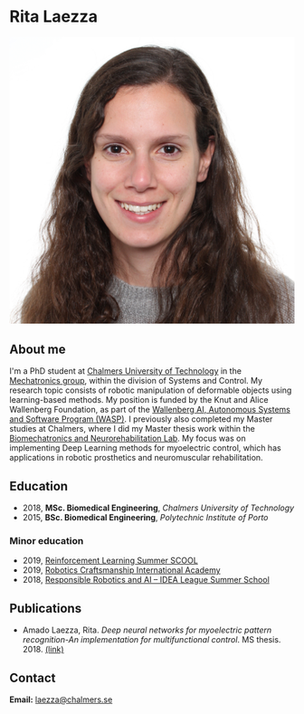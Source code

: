 # Rita Laezza
![Me](https://github.com/ritalaezza/laezza.github.io/blob/master/images/photo.jpg)

## About me

I'm a PhD student at [Chalmers University of Technology](https://www.chalmers.se/en/Pages/default.aspx) in the [Mechatronics group](https://www.chalmers.se/en/departments/e2/research/systems-and-control/Pages/Mechatronics.aspx), within the division of Systems and Control. My research topic consists of robotic manipulation of deformable objects using learning-based methods. My position is funded by the Knut and Alice Wallenberg Foundation, as part of the [Wallenberg AI, Autonomous Systems and Software Program (WASP)](https://wasp-sweden.org/). I previously also completed my Master studies at Chalmers, where I did my Master thesis work within the [Biomechatronics and Neurorehabilitation Lab](http://www.bnl.chalmers.se/wordpress/). My focus was on implementing Deep Learning methods for myoelectric control, which has applications in robotic prosthetics and neuromuscular rehabilitation.

## Education

- 2018, **MSc. Biomedical Engineering**, *Chalmers University of Technology*
- 2015, **BSc. Biomedical Engineering**, *Polytechnic Institute of Porto*

### Minor education

- 2019, [Reinforcement Learning Summer SCOOL](https://rlss.inria.fr/)
- 2019, [Robotics Craftsmanship International Academy](https://robotcraft.ingeniarius.pt/)
- 2018, [Responsible Robotics and AI – IDEA League Summer School](https://responsiblerobotics.org/event/idea-league-summer-school/)

## Publications

- Amado Laezza, Rita. *Deep neural networks for myoelectric pattern recognition-An implementation for multifunctional control*. MS thesis. 2018. [(link)](https://odr.chalmers.se/bitstream/20.500.12380/254980/1/254980.pdf)

## Contact

**Email:** <laezza@chalmers.se>
